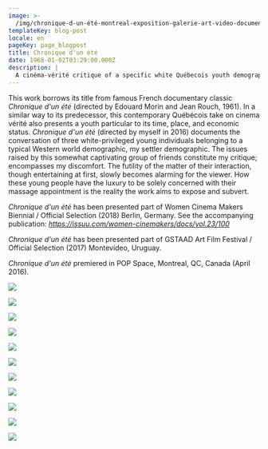 ```yaml
---
image: >-
  /img/chronique-d-un-été-montreal-exposition-galerie-art-video-documentaire.png
templateKey: blog-post
locale: en
pageKey: page_blogpost
title: Chronique d'un été
date: 1968-01-02T03:29:00.000Z
description: |
  A cinéma-vérité critique of a specific white Québecois youth demographic.
---
```

This work borrows its title from famous French documentary classic _Chronique d'un été_ (directed by Edouard Morin and Jean Rouch, 1961). In a similar way to its predecessor, this contemporary Québécois take on cinema vérité also presents a youth particular to its time, place, and economic status. _Chronique d'un été_ (directed by myself in 2016) documents the conversation of three white-privileged young individuals belonging to a typical Western world demographic, my settler demographic. The issues raised by this somewhat captivating group of friends constitute my critique; encompasses my discomfort. The futility of the matter of their interaction, though entertaining at first, slowly becomes alarming for the viewer. How these young people have the luxury to be solely concerned with their massage appointment is the reality the work aims to expose and subvert.

_Chronique d'un été_ has been presented part of Women Cinema Makers Biennial / Official Selection (2018) Berlin, Germany. See the accompanying publication: _<https://issuu.com/women-cinemakers/docs/vol.23/100>_

_Chronique d'un été_ has been presented part of GSTAAD Art Film Festival / Official Selection (2017) Montevideo, Uruguay.

_Chronique d'un été_ premiered in POP Space, Montreal, QC, Canada (April 2016).

![](/img/chronique_dun_été_07.png)

![](/img/screen-shot-2019-09-23-at-8.05.44-pm.png)

![](/img/vérité-canada-montreal-artvideo.png)

![](/img/screen-shot-2019-09-23-at-8.06.13-pm.png)

![](/img/video-cinéma-vérité-canada.png)

![](/img/20160428_210726_hdr.png)

![](/img/20160428_210713_hdr.jpg)

![](/img/sala-de-teatro-10.jpg)

![](/img/gstaadfilm-2017-brochure_orig.jpg)

![](/img/exhibition-view-chronique-d-un-été.png)

![](/img/cdewcm.jpg)
